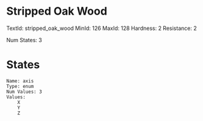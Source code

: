 # Stripped Oak Wood
TextId: stripped_oak_wood
MinId: 126
MaxId: 128
Hardness: 2
Resistance: 2

Num States: 3
# States
```
Name: axis
Type: enum
Num Values: 3
Values:
    X
    Y
    Z
```